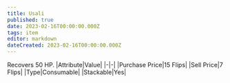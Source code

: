 ```yaml
---
title: Usali
published: true
date: 2023-02-16T00:00:00.000Z
tags: item
editor: markdown
dateCreated: 2023-02-16T00:00:00.000Z
---
```


Recovers 50 HP.
|Attribute|Value|
|-|-|
|Purchase Price|15 Flips|
|Sell Price|7 Flips|
|Type|Consumable|
|Stackable|Yes|

